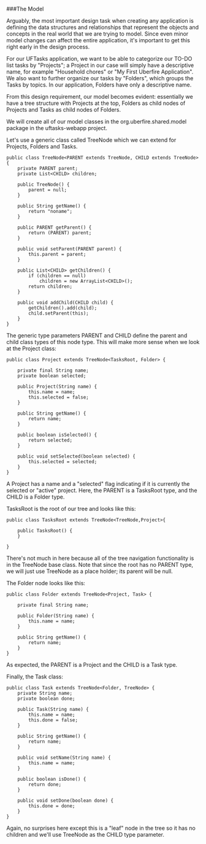 ###The Model

Arguably, the most important design task when creating any application is defining the data structures and relationships
that represent the objects and concepts in the real world that we are trying to model.
Since even minor model changes can affect the entire application, it's important to get this right early in the design process.

For our UFTasks application, we want to be able to categorize our TO-DO list tasks by "Projects";
a Project in our case will simply have a descriptive name, for example "Household chores" or "My First Uberfire Application".
We also want to further organize our tasks by "Folders", which groups the Tasks by topics.
In our application, Folders have only a descriptive name.

From this design requirement, our model becomes evident: essentially we have a tree structure with Projects at the top, Folders as child nodes of Projects and Tasks as child nodes of Folders.

We will create all of our model classes in the org.uberfire.shared.model package in the uftasks-webapp project.

Let's use a generic class called TreeNode which we can extend for Projects, Folders and Tasks.

```
public class TreeNode<PARENT extends TreeNode, CHILD extends TreeNode> {
    private PARENT parent;
    private List<CHILD> children;

    public TreeNode() {
        parent = null;
    }

    public String getName() {
        return "noname";
    }

    public PARENT getParent() {
        return (PARENT) parent;
    }

    public void setParent(PARENT parent) {
        this.parent = parent;
    }

    public List<CHILD> getChildren() {
        if (children == null)
            children = new ArrayList<CHILD>();
        return children;
    }

    public void addChild(CHILD child) {
        getChildren().add(child);
        child.setParent(this);
    }
}
```

The generic type parameters PARENT and CHILD define the parent and child class types of this node type. This will make more sense when we look at the Project class:

```
public class Project extends TreeNode<TasksRoot, Folder> {

    private final String name;
    private boolean selected;

    public Project(String name) {
        this.name = name;
        this.selected = false;
    }

    public String getName() {
        return name;
    }

    public boolean isSelected() {
        return selected;
    }

    public void setSelected(boolean selected) {
        this.selected = selected;
    }
}
```

A Project has a name and a "selected" flag indicating if it is currently the selected or "active" project. Here, the PARENT is a TasksRoot type, and the CHILD is a Folder type.

TasksRoot is the root of our tree and looks like this:

```
public class TasksRoot extends TreeNode<TreeNode,Project>{
    
    public TasksRoot() {
    }
    
}
```

There's not much in here because all of the tree navigation functionality is in the TreeNode base class.
Note that since the root has no PARENT type, we will just use TreeNode as a place holder; its parent will be null.

The Folder node looks like this:

```
public class Folder extends TreeNode<Project, Task> {

    private final String name;

    public Folder(String name) {
        this.name = name;
    }

    public String getName() {
        return name;
    }
}
```

As expected, the PARENT is a Project and the CHILD is a Task type.

Finally, the Task class:

```
public class Task extends TreeNode<Folder, TreeNode> {
    private String name;
    private boolean done;

    public Task(String name) {
        this.name = name;
        this.done = false;
    }
    
    public String getName() {
        return name;
    }

    public void setName(String name) {
        this.name = name;
    }
    
    public boolean isDone() {
        return done;
    }

    public void setDone(boolean done) {
        this.done = done;
    }
}
```

Again, no surprises here except this is a "leaf" node in the tree so it has no children and we'll use TreeNode as the CHILD type parameter.